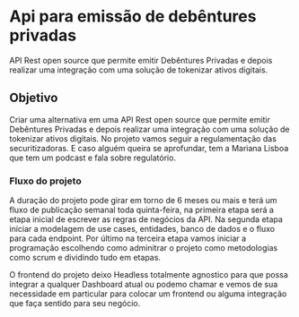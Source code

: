 # Api para emissão de debêntures privadas
API Rest open source que permite emitir Debêntures Privadas e depois realizar uma integração com uma solução de tokenizar ativos digitais.

## Objetivo
Criar uma alternativa em uma API Rest open source que permite emitir Debêntures Privadas e depois realizar uma integração com uma solução de tokenizar ativos digitais. No projeto vamos seguir a regulamentação das securitizadoras. E caso alguém queira se aprofundar, tem a Mariana Lisboa que tem um podcast e fala sobre regulatório.

### Fluxo do projeto
A duração do projeto pode girar em torno de 6 meses ou mais e terá um fluxo de publicação semanal toda quinta-feira, na primeira etapa será a etapa inicial de escrever as regras de negócios da API. Na segunda etapa iniciar a modelagem de use cases, entidades, banco de dados e o fluxo para cada endpoint. Por último na terceira etapa vamos iniciar a programação escolhendo como adminitrar o projeto como metodologias como scrum e dividindo tudo em etapas.

O frontend do projeto deixo Headless totalmente agnostico para que possa integrar a qualquer Dashboard atual ou podemo chamar e vemos de sua necessidade em particular para colocar um frontend ou alguma integração que faça sentido para seu negócio.


